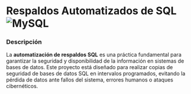  #  Respaldos Automatizados de SQL ![MySQL](https://img.shields.io/badge/MySQL-00000F?style=for-the-badge&logo=mysql&logoColor=white)
 
###  Descripción

La **automatización de respaldos SQL** es una práctica fundamental para garantizar la seguridad y disponibilidad de la información en sistemas de bases de datos. Este proyecto está diseñado para realizar copias de seguridad de bases de datos SQL en intervalos programados, evitando la pérdida de datos ante fallos del sistema, errores humanos o ataques cibernéticos.